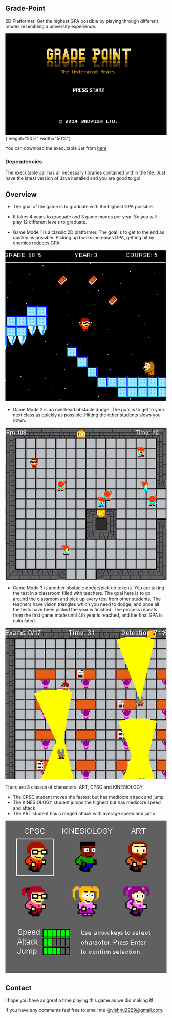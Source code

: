 [//]: # (Image References)

[image1]: ./Resources/Backgrounds/GradePoint2.png 
[image2]: ./Resources/Backgrounds/mode1.png 
[image3]: ./Resources/Backgrounds/mode2.png
[image4]: ./Resources/Backgrounds/mode3.png 
[image5]: ./Resources/Backgrounds/characterselect.png 

## Grade-Point
2D Platformer. Get the highest GPA possible by playing through different modes resembling a university experience.

![test image size](./Resources/Backgrounds/GradePoint2.png ){:height="50%" width="50%"}

You can download the executable Jar from [here](http://www.vishnuraj.ca/GradePoint.jar)


### Dependencies
The executable Jar has all necessary libraries contained within the file. Just have the latest version of Java installed and you are good to go!

Overview
---
* The goal of the game is to graduate with the highest GPA possible.

* It takes 4 years to graduate and 3 game modes per year. So you will play 12 different levels to graduate.

* Game Mode 1 is a classic 2D platformer. The goal is to get to the end as quickly as possible.
Picking up books increases GPA, getting hit by enemies reduces GPA.

![alt text][image2]<!-- .element height="50%" width="50%" -->

* Game Mode 2 is an overhead obstacle dodge. The goal is to get to your next class as quickly as possible.
Hitting the other students slows you down.

![alt text][image3]<!-- .element height="50%" width="50%" -->

* Game Mode 3 is another obstacle dodge/pick up tokens. You are taking the test in a classroom filled with teachers.
The goal here is to go around the classroom and pick up every test from other students. The teachers have vision triangles which 
you need to dodge, and once all the tests have been picked the year is finished. The process repeats from the first game mode until
4th year is reached, and the final GPA is calculated.

![alt text][image4]<!-- .element height="50%" width="50%" -->

There are 3 classes of characters: ART, CPSC and KINESIOLOGY. 
* The CPSC student moves the fastest but has mediocre attack and jump
* The KINESIOLOGY student jumps the highest but has mediocre speed and attack
* The ART student has a ranged attack with average speed and jump

![alt text][image5]<!-- .element height="50%" width="50%" -->

Contact
---
I hope you have as great a time playing this game as we did making it!

If you have any comments feel free to email me @vishnu2929@gmail.com.
